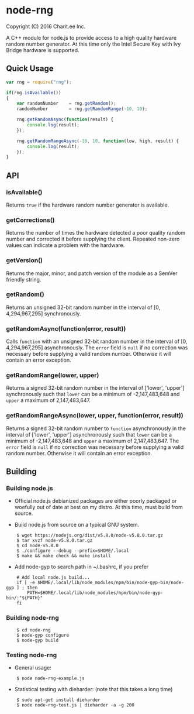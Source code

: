 # node-rng

Copyright (C) 2016 Charit.ee Inc.

A C++ module for node.js to provide access to a high quality hardware random
number generator. At this time only the Intel Secure Key with Ivy Bridge
hardware is supported.

## Quick Usage

```js
var rng = require("rng");

if(rng.isAvailable())
{
    var randomNumber    = rng.getRandom();
    randomNumber        = rng.getRandomRange(-10, 10);

    rng.getRandomAsync(function(result) {
        console.log(result);
    });

    rng.getRandomRangeAsync(-10, 10, function(low, high, result) {
        console.log(result);
    });
}
```

## API

### isAvailable()

Returns `true` if the hardware random number generator is available.

### getCorrections()

Returns the number of times the hardware detected a poor quality random number
and corrected it before supplying the client. Repeated non-zero values can
indicate a problem with the hardware.

### getVersion()

Returns the major, minor, and patch version of the module as a SemVer friendly
string.

### getRandom()

Returns an unsigned 32-bit random number in the interval of [0, 4,294,967,295]
synchronously.

### getRandomAsync(function(error, result))

Calls `function` with an unsigned 32-bit random number in the interval of
[0, 4,294,967,295] asynchronously. The `error` field is `null` if no correction
was necessary before supplying a valid random number. Otherwise it will contain
an error exception.

### getRandomRange(lower, upper)

Returns a signed 32-bit random number in the interval of ['lower', 'upper']
synchronously such that `lower` can be a minimum of -2,147,483,648 and `upper` a
maximum of 2,147,483,647.

### getRandomRangeAsync(lower, upper, function(error, result))

Returns a signed 32-bit random number to `function` asynchronously in the
interval of ['lower', 'upper'] asynchronously such that `lower` can be a minimum
of -2,147,483,648 and `upper` a maximum of 2,147,483,647. The `error` field is
`null` if no correction was necessary before supplying a valid random number.
Otherwise it will contain an error exception.

## Building

### Building node.js

* Official node.js debianized packages are either poorly packaged or woefully
  out of date at best on my distro. At this time, must build from source.

* Build node.js from source on a typical GNU system.
```
    $ wget https://nodejs.org/dist/v5.8.0/node-v5.8.0.tar.gz
    $ tar xvzf node-v5.8.0.tar.gz
    $ cd node-v5.8.0
    $ ./configure --debug --prefix=$HOME/.local
    $ make && make check && make install
```

* Add node-gyp to search path in ~/.bashrc, if you prefer
```
    # Add local node.js build...
    if [ -e $HOME/.local/lib/node_modules/npm/bin/node-gyp-bin/node-gyp ] ; then
        PATH=$HOME/.local/lib/node_modules/npm/bin/node-gyp-bin/:"${PATH}"
    fi
```

### Building node-rng

```
    $ cd node-rng
    $ node-gyp configure
    $ node-gyp build
```

### Testing node-rng

* General usage:
```
    $ node node-rng-example.js
```

* Statistical testing with dieharder: (note that this takes a long time)
```
    $ sudo apt-get install dieharder
    $ node node-rng-test.js | dieharder -a -g 200
```

